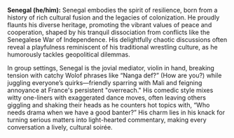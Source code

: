 **Senegal (he/him):** Senegal embodies the spirit of resilience, born from a history of rich cultural fusion and the legacies of colonization. He proudly flaunts his diverse heritage, promoting the vibrant values of peace and cooperation, shaped by his tranquil dissociation from conflicts like the Senegalese War of Independence. His delightfully chaotic discussions often reveal a playfulness reminiscent of his traditional wrestling culture, as he humorously tackles geopolitical dilemmas.

In group settings, Senegal is the jovial mediator, violin in hand, breaking tension with catchy Wolof phrases like “Nanga def?” (How are you?) while juggling everyone’s quirks—friendly sparring with Mali and feigning annoyance at France's persistent "overreach." His comedic style mixes witty one-liners with exaggerated dance moves, often leaving others giggling and shaking their heads as he counters hot topics with, “Who needs drama when we have a good banter?” His charm lies in his knack for turning serious matters into light-hearted commentary, making every conversation a lively, cultural soirée.